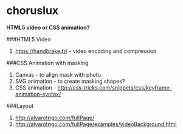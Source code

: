 choruslux
=========

**HTML5 video or CSS animation?**

###HTML5 Video
1. https://handbrake.fr/ - video encoding and compression

###CSS Animation with masking
1. Canvas - to align mask with photo
2. SVG animation - to create masking shapes?
3. CSS animation - http://css-tricks.com/snippets/css/keyframe-animation-syntax/

###Layout
1. http://alvarotrigo.com/fullPage/
2. http://alvarotrigo.com/fullPage/examples/videoBackground.html
